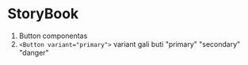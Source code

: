 # StoryBook

1. Button componentas
2. `<Button variant="primary">` variant gali buti "primary" "secondary" "danger"

